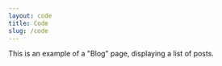 ```yaml
---
layout: code
title: Code
slug: /code
---
```


This is an example of a "Blog" page, displaying a list of posts.
<br />